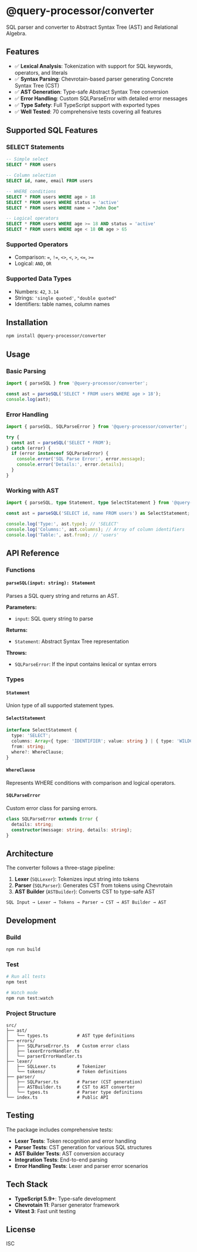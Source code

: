 # @query-processor/converter

SQL parser and converter to Abstract Syntax Tree (AST) and Relational Algebra.

## Features

- ✅ **Lexical Analysis**: Tokenization with support for SQL keywords, operators, and literals
- ✅ **Syntax Parsing**: Chevrotain-based parser generating Concrete Syntax Tree (CST)
- ✅ **AST Generation**: Type-safe Abstract Syntax Tree conversion
- ✅ **Error Handling**: Custom SQLParseError with detailed error messages
- ✅ **Type Safety**: Full TypeScript support with exported types
- ✅ **Well Tested**: 70 comprehensive tests covering all features

## Supported SQL Features

### SELECT Statements
```sql
-- Simple select
SELECT * FROM users

-- Column selection
SELECT id, name, email FROM users

-- WHERE conditions
SELECT * FROM users WHERE age > 18
SELECT * FROM users WHERE status = 'active'
SELECT * FROM users WHERE name = "John Doe"

-- Logical operators
SELECT * FROM users WHERE age >= 18 AND status = 'active'
SELECT * FROM users WHERE age < 18 OR age > 65
```

### Supported Operators
- Comparison: `=`, `!=`, `<>`, `<`, `>`, `<=`, `>=`
- Logical: `AND`, `OR`

### Supported Data Types
- Numbers: `42`, `3.14`
- Strings: `'single quoted'`, `"double quoted"`
- Identifiers: table names, column names

## Installation

```bash
npm install @query-processor/converter
```

## Usage

### Basic Parsing

```typescript
import { parseSQL } from '@query-processor/converter';

const ast = parseSQL('SELECT * FROM users WHERE age > 18');
console.log(ast);
```

### Error Handling

```typescript
import { parseSQL, SQLParseError } from '@query-processor/converter';

try {
  const ast = parseSQL('SELECT * FROM');
} catch (error) {
  if (error instanceof SQLParseError) {
    console.error('SQL Parse Error:', error.message);
    console.error('Details:', error.details);
  }
}
```

### Working with AST

```typescript
import { parseSQL, type Statement, type SelectStatement } from '@query-processor/converter';

const ast = parseSQL('SELECT id, name FROM users') as SelectStatement;

console.log('Type:', ast.type); // 'SELECT'
console.log('Columns:', ast.columns); // Array of column identifiers
console.log('Table:', ast.from); // 'users'
```

## API Reference

### Functions

#### `parseSQL(input: string): Statement`

Parses a SQL query string and returns an AST.

**Parameters:**
- `input`: SQL query string to parse

**Returns:**
- `Statement`: Abstract Syntax Tree representation

**Throws:**
- `SQLParseError`: If the input contains lexical or syntax errors

### Types

#### `Statement`
Union type of all supported statement types.

#### `SelectStatement`
```typescript
interface SelectStatement {
  type: 'SELECT';
  columns: Array<{ type: 'IDENTIFIER'; value: string } | { type: 'WILDCARD' }>;
  from: string;
  where?: WhereClause;
}
```

#### `WhereClause`
Represents WHERE conditions with comparison and logical operators.

#### `SQLParseError`
Custom error class for parsing errors.

```typescript
class SQLParseError extends Error {
  details: string;
  constructor(message: string, details: string);
}
```

## Architecture

The converter follows a three-stage pipeline:

1. **Lexer** (`SQLLexer`): Tokenizes input string into tokens
2. **Parser** (`SQLParser`): Generates CST from tokens using Chevrotain
3. **AST Builder** (`ASTBuilder`): Converts CST to type-safe AST

```
SQL Input → Lexer → Tokens → Parser → CST → AST Builder → AST
```

## Development

### Build

```bash
npm run build
```

### Test

```bash
# Run all tests
npm test

# Watch mode
npm run test:watch
```

### Project Structure

```
src/
├── ast/
│   └── types.ts           # AST type definitions
├── errors/
│   ├── SQLParseError.ts   # Custom error class
│   ├── lexerErrorHandler.ts
│   └── parserErrorHandler.ts
├── lexer/
│   ├── SQLLexer.ts        # Tokenizer
│   └── tokens/            # Token definitions
├── parser/
│   ├── SQLParser.ts       # Parser (CST generation)
│   ├── ASTBuilder.ts      # CST to AST converter
│   └── types.ts           # Parser type definitions
└── index.ts               # Public API
```

## Testing

The package includes comprehensive tests:

- **Lexer Tests**: Token recognition and error handling
- **Parser Tests**: CST generation for various SQL structures
- **AST Builder Tests**: AST conversion accuracy
- **Integration Tests**: End-to-end parsing
- **Error Handling Tests**: Lexer and parser error scenarios

## Tech Stack

- **TypeScript 5.9+**: Type-safe development
- **Chevrotain 11**: Parser generator framework
- **Vitest 3**: Fast unit testing

## License

ISC
